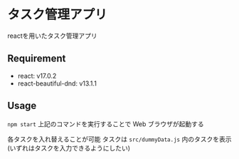 # タスク管理アプリ
reactを用いたタスク管理アプリ

## Requirement
* react: v17.0.2
* react-beautiful-dnd: v13.1.1

## Usage
``
npm start
``
上記のコマンドを実行することで Web ブラウザが起動する

各タスクを入れ替えることが可能
タスクは `src/dummyData.js` 内のタスクを表示
(いずれはタスクを入力できるようにしたい)
